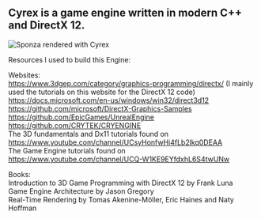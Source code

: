 ## Cyrex is a game engine written in modern C++ and DirectX 12.

![Sponza rendered with Cyrex](Cyrex/Resources/Screenshots/Sponza.PNG?raw=true)

Resources I used to build this Engine:

Websites:\
https://www.3dgep.com/category/graphics-programming/directx/ (I mainly used the tutorials on this website for the DirectX 12 code)\
https://docs.microsoft.com/en-us/windows/win32/direct3d12 \
https://github.com/microsoft/DirectX-Graphics-Samples \
https://github.com/EpicGames/UnrealEngine \
https://github.com/CRYTEK/CRYENGINE \
The 3D fundamentals and Dx11 tutorials found on https://www.youtube.com/channel/UCsyHonfwHi4fLb2lkq0DEAA \
The Game Engine tutorials found on https://www.youtube.com/channel/UCQ-W1KE9EYfdxhL6S4twUNw 

Books:\
Introduction to 3D Game Programming with DirectX 12 by Frank Luna\
Game Engine Architecture by Jason Gregory\
Real-Time Rendering by Tomas Akenine-Möller, Eric Haines and Naty Hoffman
